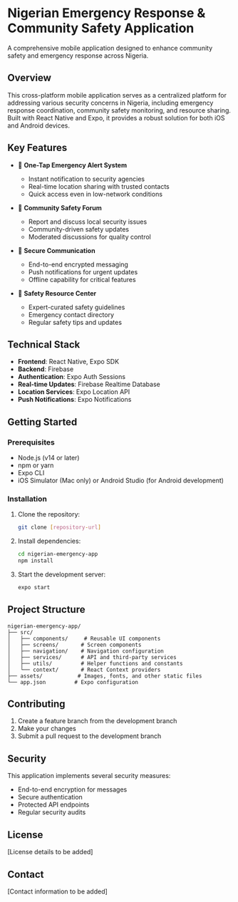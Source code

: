 # Nigerian Emergency Response & Community Safety Application

A comprehensive mobile application designed to enhance community safety and emergency response across Nigeria.

## Overview

This cross-platform mobile application serves as a centralized platform for addressing various security concerns in Nigeria, including emergency response coordination, community safety monitoring, and resource sharing. Built with React Native and Expo, it provides a robust solution for both iOS and Android devices.

## Key Features

- 🚨 **One-Tap Emergency Alert System**
  - Instant notification to security agencies
  - Real-time location sharing with trusted contacts
  - Quick access even in low-network conditions

- 👥 **Community Safety Forum**
  - Report and discuss local security issues
  - Community-driven safety updates
  - Moderated discussions for quality control

- 📱 **Secure Communication**
  - End-to-end encrypted messaging
  - Push notifications for urgent updates
  - Offline capability for critical features

- 📖 **Safety Resource Center**
  - Expert-curated safety guidelines
  - Emergency contact directory
  - Regular safety tips and updates

## Technical Stack

- **Frontend**: React Native, Expo SDK
- **Backend**: Firebase
- **Authentication**: Expo Auth Sessions
- **Real-time Updates**: Firebase Realtime Database
- **Location Services**: Expo Location API
- **Push Notifications**: Expo Notifications

## Getting Started

### Prerequisites

- Node.js (v14 or later)
- npm or yarn
- Expo CLI
- iOS Simulator (Mac only) or Android Studio (for Android development)

### Installation

1. Clone the repository:
   ```bash
   git clone [repository-url]
   ```

2. Install dependencies:
   ```bash
   cd nigerian-emergency-app
   npm install
   ```

3. Start the development server:
   ```bash
   expo start
   ```

## Project Structure

```
nigerian-emergency-app/
├── src/
│   ├── components/     # Reusable UI components
│   ├── screens/       # Screen components
│   ├── navigation/    # Navigation configuration
│   ├── services/      # API and third-party services
│   ├── utils/         # Helper functions and constants
│   └── context/       # React Context providers
├── assets/           # Images, fonts, and other static files
└── app.json         # Expo configuration
```

## Contributing

1. Create a feature branch from the development branch
2. Make your changes
3. Submit a pull request to the development branch

## Security

This application implements several security measures:
- End-to-end encryption for messages
- Secure authentication
- Protected API endpoints
- Regular security audits

## License

[License details to be added]

## Contact

[Contact information to be added]
